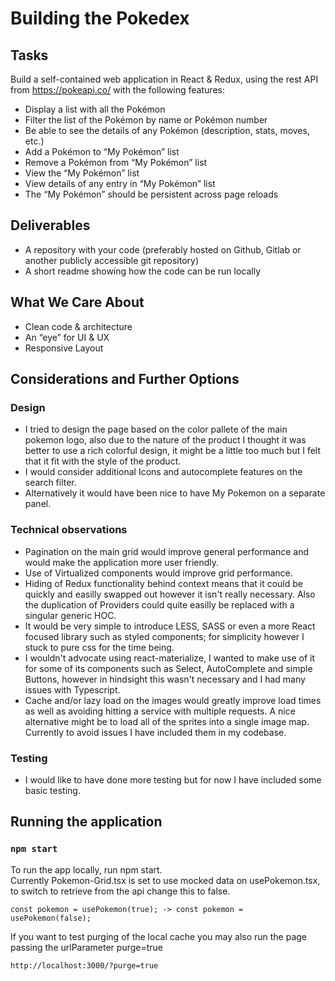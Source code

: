 # Building the Pokedex



## Tasks

Build a self-contained web application in React &
Redux, using the rest API from https://pokeapi.co/
with the following features:   

* Display a list with all the Pokémon   
* Filter the list of the Pokémon by name or 
Pokémon number   
* Be able to see the details of any Pokémon (description, stats, moves, etc.)   
* Add a Pokémon to “My Pokémon” list   
* Remove a Pokémon from “My Pokémon” list  
* View the “My Pokémon” list   
* View details of any entry in “My Pokémon” list   
* The “My Pokémon” should be persistent across page reloads   
   
   
## Deliverables

* A repository with your code (preferably hosted on Github, Gitlab or another publicly accessible git repository)   
* A short readme showing how the code can be run locally
   
   
## What We Care About

* Clean code & architecture
* An “eye” for UI & UX
* Responsive Layout
     
   
## Considerations and Further Options

### Design
* I tried to design the page based on the color pallete of the main pokemon logo, also due to the nature of the product I thought it was better to use a rich colorful design, it might be a little too much but I felt that it fit with the style of the product.
* I would consider additional Icons and autocomplete features on the search filter.   
* Alternatively it would have been nice to have My Pokemon on a separate panel.   
### Technical observations
* Pagination on the main grid would improve general performance and would make the application more user friendly.
* Use of Virtualized components would improve grid performance.   
* Hiding of Redux functionality behind context means that it could be quickly and easilly swapped out however it isn't really necessary. Also the duplication of Providers could quite easilly be replaced with a singular generic HOC.   
* It would be very simple to introduce LESS, SASS or even a more React focused library such as styled components; for simplicity however I stuck to pure css for the time being.   
* I wouldn't advocate using react-materialize, I wanted to make use of it for some of its components such as Select, AutoComplete and simple Buttons, however in hindsight this wasn't necessary and I had many issues with Typescript.   
* Cache and/or lazy load on the images would greatly improve load times as well as avoiding hitting a service with multiple requests. A nice alternative might be to load all of the sprites into a single image map. Currently to avoid issues I have included them in my codebase. 
   
### Testing
* I would like to have done more testing but for now I have included some basic testing.
   
   
## Running the application
   
### `npm start`

To run the app locally, run npm start.   
Currently Pokemon-Grid.tsx is set to use mocked data on usePokemon.tsx, to switch to retrieve from the api change this to false.

`const pokemon = usePokemon(true); -> const pokemon = usePokemon(false);`

If you want to test purging of the local cache you may also run the page passing the urlParameter purge=true

`http://localhost:3000/?purge=true`